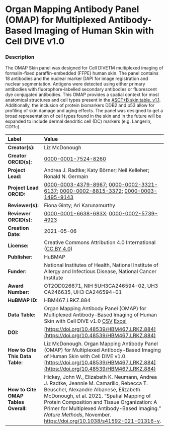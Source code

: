 # Organ Mapping Antibody Panel (OMAP) for Multiplexed Antibody-Based Imaging of Human Skin with Cell DIVE v1.0

### Description
The OMAP Skin panel was designed for Cell DIVETM multiplexed imaging of formalin-fixed paraffin-embedded (FFPE) human skin.  The panel contains 18 antibodies and the nuclear marker DAPI for image registration and nuclear segmentation.  Antigens were detected using either primary antibodies with fluorophore-labelled secondary antibodies or fluorescent dye conjugated antibodies. This OMAP provides a spatial context for most anatomical structures and cell types present in the [ASCT+B skin table, v1.1](https://doi.org/10.48539/HBM423.RTRR.746).  Additionally, the inclusion of protein biomarkers DDB2 and p53 allow for profiling of skin damage and aging effects. The panel was designed to get a broad representation of cell types found in the skin and in the future will be expanded to include dermal dendritic cell (DC) markers (e.g. Langerin, CD11c).




| Label | Value |
| :------------- |:-------------|
| **Creator(s):** |Liz McDonough|
| **Creator ORCID(s):** |[0000-0001-7524-8260](https://orcid.org/0000-0001-7524-8260)|
| **Project Lead:** | Andrea J. Radtke; Katy B&ouml;rner; Neil Kelleher; Ronald N. Germain |
| **Project Lead ORCID:** | [0000-0003-4379-8967](https://orcid.org/0000-0003-4379-8967); [0000-0002-3321-6137](https://orcid.org/0000-0002-3321-6137); [0000-0002-8815-3372](https://orcid.org/0000-0002-8815-3372); [0000-0003-1495-9143](https://orcid.org/0000-0003-1495-9143) |
| **Reviewer(s):** | Fiona Ginty; Ari Karunamurthy|
| **Reviewer ORCID(s):** |[0000-0001-6638-683X](https://orcid.org/0000-0001-6638-683X); [0000-0002-5739-4923](https://orcid.org/0000-0002-5739-4923)
| **Creation Date:** | 2021-05-06|
| **License:** | Creative Commons Attribution 4.0 International ([CC BY 4.0](https://creativecommons.org/licenses/by/4.0/)) |
| **Publisher:** | HuBMAP |
| **Funder:** | National Institutes of Health, National Institute of Allergy and Infectious Disease, National Cancer Institute |
| **Award Number:** |OT2OD026671, NIH 5UH3CA246594-02, UH3 CA246635, UH3 CA246594-01|
| **HuBMAP ID:** |HBM467.LRKZ.884|
| **Data Table:** | Organ Mapping Antibody Panel (OMAP) for Multiplexed Antibody-Based Imaging of Human Skin with Cell DIVE v1.0 [CSV](https://hubmapconsortium.github.io/ccf-releases/v1.2/omap/OMAP_Skin_Cell_DIVE.csv) [Excel](https://hubmapconsortium.github.io/ccf-releases/v1.2/omap/OMAP_Skin_Cell_DIVE.xlsx) |
| **DOI:** | [https://doi.org/10.48539/HBM467.LRKZ.884](https://doi.org/10.48539/HBM467.LRKZ.884) |
| **How to Cite This Data Table:** |Liz McDonough. Organ Mapping Antibody Panel (OMAP) for Multiplexed Antibody-Based Imaging of Human Skin with Cell DIVE v1.0. [https://doi.org/10.48539/HBM467.LRKZ.884](https://doi.org/10.48539/HBM467.LRKZ.884)|
| **How to Cite OMAP Tables Overall:** | Hickey, John W., Elizabeth K. Neumann, Andrea J. Radtke, Jeannie M. Camarillo, Rebecca T. Beuschel, Alexandre Albanese, Elizabeth McDonough, et al. 2021. “Spatial Mapping of Protein Composition and Tissue Organization: A Primer for Multiplexed Antibody-Based Imaging.” *Nature Methods*, November. https://doi.org/10.1038/s41592-021-01316-y. |

